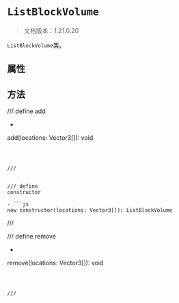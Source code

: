 # `ListBlockVolume`

> 文档版本：1.21.0.20

`ListBlockVolume`类。

## 属性

## 方法

/// define
add

- ```js
add(locations: Vector3[]): void
```



///


/// define
constructor

- ```js
new constructor(locations: Vector3[]): ListBlockVolume
```



///


/// define
remove

- ```js
remove(locations: Vector3[]): void
```



///

